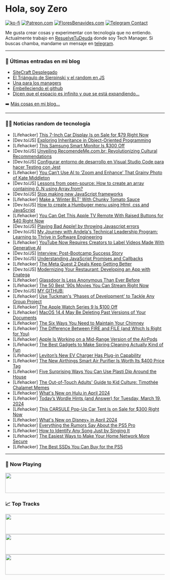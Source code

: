 # Hola, soy Zero

[![ko-fi](https://ko-fi.com/img/githubbutton_sm.svg)](https://ko-fi.com/J3J4N0LUK)
[![Patreon.com](https://img.shields.io/endpoint.svg?url=https%3A%2F%2Fshieldsio-patreon.vercel.app%2Fapi%3Fusername%3Dzerodragon%26type%3Dpatrons&style=for-the-badge)](https://patreon.com/zerodragon)
[![FloresBenavides.com](https://img.shields.io/website?down_message=oops&label=MiBlog&style=for-the-badge&up_message=online&url=https%3A%2F%2Ffloresbenavides.com)](https://floresbenavides.com)
[![Telegram Contact](https://img.shields.io/badge/escr%C3%ADbeme-ZeroDragon-%2326A5E4?style=for-the-badge&logo=telegram)](https://t.me/zerodragon)

Me gusta crear cosas y experimentar con tecnología que no entiendo.
Actualmente trabajo en [ResuelveTuDeuda](http://github.com/resuelve) donde soy Tech Manager.
Si buscas chamba, mandame un mensaje en [telegram](https://t.me/zerodragon).

---

### 📕 Últimas entradas en mi blog
<!-- BLOG-POST-LIST:START -->
- [SiteCraft Desplegado](https://floresbenavides.com/sitecraft-desplegado/)
- [El Triángulo de Sierpinski y el random en JS](https://floresbenavides.com/el-triangulo-de-sierpinski-y-el-random-en-js/)
- [Una para los managers](https://floresbenavides.com/una-para-los-managers/)
- [Embelleciendo el github](https://floresbenavides.com/embelleciendo-el-github/)
- [Dicen que el espacio es infinito y que se está expandiendo…](https://floresbenavides.com/dicen-que-el-espacio-es-infinito-y-que-se-esta-expandiendo/)
<!-- BLOG-POST-LIST:END -->

➡️ [Más cosas en mi blog...](https://floresbenavides.com)

---

### 👨‍💻 Noticias random de tecnología
<!-- TECH-POSTS:START -->
- [Lifehacker] [This 7-Inch Car Display Is on Sale for $79 Right Now](https://lifehacker.com/7-inch-car-display)
- [Dev.to/JS] [Exploring Inheritance in Object-Oriented Programming](https://dev.to/m__mdy__m/exploring-inheritance-in-object-oriented-programming-k0e)
- [Lifehacker] [This Samsung Smart Monitor Is $300 Off](https://lifehacker.com/tech/samsung-smart-monitor-deal)
- [Dev.to/JS] [Unveiling RecomendeMe.com.br: Revolutionizing Cultural Recommendations](https://dev.to/sampseiol1/unveiling-recomendemecombr-revolutionizing-cultural-recommendations-338b)
- [Dev.to/JS] [Configurar entorno de desarrollo en Visual Studio Code para hacer Testing con Jest](https://dev.to/ccdosorio/configurar-entorno-de-desarrollo-en-visual-studio-code-para-hacer-testing-con-jest-541d)
- [Lifehacker] [You Can’t Use AI to ‘Zoom and Enhance’ That Grainy Photo of Kate Middleton](https://lifehacker.com/tech/ai-zoom-and-enhance-doesnt-actually-work)
- [Dev.to/JS] [Lessons from open-source: How to create an array containing 0..N using Array.from?](https://dev.to/ramunarasinga/lessons-from-open-source-how-to-create-an-array-containing-0n-using-arrayfrom-18de)
- [Dev.to/JS] [Stop making new JavaScript frameworks](https://dev.to/somestranger8/stop-making-javascript-new-frameworks-3obg)
- [Lifehacker] [Make a ‘Winter BLT’ With Chunky Tomato Sauce](https://lifehacker.com/food-drink/winter-blt-with-chunky-tomato-sauce)
- [Dev.to/JS] [How to create a Humbuger menu using Html, css and JavaScript](https://dev.to/ifymiracle/how-to-create-a-humbuger-menu-using-html-css-and-javascript-3ehd)
- [Lifehacker] [You Can Get This Apple TV Remote With Raised Buttons for $40 Right Now](https://lifehacker.com/tech/apple-tv-remote-sale)
- [Dev.to/JS] [Playing Bad Apple! by throwing Javascript errors](https://dev.to/roveroniandrea/playing-bad-apple-by-throwing-javascript-errors-ip1)
- [Dev.to/JS] [My Journey with Andela&#39;s Technical Leadership Program: Learning to Thrive in Software Engineering](https://dev.to/thatdudewhocodes/my-journey-with-andelas-technical-leadership-program-learning-to-thrive-in-software-engineering-4dmj)
- [Lifehacker] [YouTube Now Requires Creators to Label Videos Made With Generative AI](https://lifehacker.com/tech/youtube-requires-creators-to-label-videos-made-with-generative-ai)
- [Dev.to/JS] [Interview: Post-Bootcamp Success Story](https://dev.to/brittleestill/interview-post-bootcamp-success-story-2ih2)
- [Dev.to/JS] [Understanding JavaScript Promises and Callbacks](https://dev.to/jenishdabhi/understanding-javascript-promises-and-callbacks-p2n)
- [Lifehacker] [The Meta Quest 2 Deals Keep Getting Better](https://lifehacker.com/entertainment/meta-quest-2-bundle-sale-on-amazon)
- [Dev.to/JS] [Modernizing Your Restaurant: Developing an App with Enatega](https://dev.to/alvinal9/modernizing-your-restaurant-developing-an-app-with-enatega-6l6)
- [Lifehacker] [Glassdoor Is Less Anonymous Than Ever Before](https://lifehacker.com/work/glassdoor-is-less-anonymous-than-ever-before)
- [Lifehacker] [The 50 Best &#39;90s Movies You Can Stream Right Now](https://lifehacker.com/the-best-90s-movies-you-can-stream-right-now-1850921813)
- [Dev.to/JS] [MY GITHUB:](https://dev.to/soumilgit/my-github-328n)
- [Lifehacker] [Use Tuckman&#39;s &#39;Phases of Development&#39; to Tackle Any Group Project](https://lifehacker.com/work/tuckmans-phases-of-development-for-group-projects)
- [Lifehacker] [The Apple Watch Series 9 Is $100 Off](https://lifehacker.com/tech/apple-watch-series-9-discount)
- [Lifehacker] [MacOS 14.4 May Be Deleting Past Versions of Your Documents](https://lifehacker.com/tech/macos-144-has-a-bug-that-deletes-your-data)
- [Lifehacker] [The Six Ways You Need to Maintain Your Chimney](https://lifehacker.com/home/six-ways-maintain-chimney)
- [Lifehacker] [The Difference Between FIRE and FILE &lpar;and Which Is Right for You&rpar;](https://lifehacker.com/money/difference-between-fire-and-file-which-is-right-for-you)
- [Lifehacker] [Apple Is Working on a Mid-Range Version of the AirPods](https://lifehacker.com/tech/apple-working-on-mid-range-airpods-version)
- [Lifehacker] [The Best Gadgets to Make Spring Cleaning Actually Kind of Fun](https://lifehacker.com/home/best-spring-cleaning-products)
- [Lifehacker] [Leviton’s New EV Charger Has Plug-in Capability](https://lifehacker.com/travel/leviton-new-ev-charger-plugs-in-regular-outlet)
- [Lifehacker] [The New Airthings Smart Air Purifier Is Worth Its $400 Price Tag](https://lifehacker.com/tech/airthings-smart-air-purifier-review)
- [Lifehacker] [Five Surprising Ways You Can Use Plasti Dip Around the House](https://lifehacker.com/home/best-ways-to-use-plasti-dip)
- [Lifehacker] [The Out-of-Touch Adults&#39; Guide to Kid Culture: Timothée Chalamet Memes](https://lifehacker.com/entertainment/the-out-of-touch-adults-guide-to-kid-culture-timothee-chalamet-memes)
- [Lifehacker] [What&#39;s New on Hulu in April 2024](https://lifehacker.com/entertainment/whats-new-on-hulu-in-april-2024)
- [Lifehacker] [Today’s Wordle Hints &lpar;and Answer&rpar; for Tuesday, March 19, 2024](https://lifehacker.com/entertainment/wordle-hint-answer-today)
- [Lifehacker] [This CARSULE Pop-Up Car Tent Is on Sale for $300 Right Now](https://lifehacker.com/carsule-popup-car-tent-sale)
- [Lifehacker] [What&#39;s New on Disney+ in April 2024](https://lifehacker.com/entertainment/whats-new-on-disney-in-april-2024)
- [Lifehacker] [Everything the Rumors Say About the PS5 Pro](https://lifehacker.com/tech/everything-we-know-about-the-ps5-pro-so-far)
- [Lifehacker] [How to Identify Any Song Just by Singing It](https://lifehacker.com/how-to-identify-any-song-just-by-singing-it-1849039953)
- [Lifehacker] [The Easiest Ways to Make Your Home Network More Secure](https://lifehacker.com/home/how-to-make-your-home-security-system-and-wireless-network-safe)
- [Lifehacker] [The Best SSDs You Can Buy for the PS5](https://lifehacker.com/tech/best-ssd-for-ps5)<!-- TECH-POSTS:END -->

---

### 🎵 Now Playing
<a href="https://spotify-now-playing-dun.vercel.app/now-playing?open"><img src="https://spotify-now-playing-dun.vercel.app/now-playing" width="540" height="64"></a>

### 📈 Top Tracks
<a href="https://spotify-now-playing-dun.vercel.app/top-tracks?i=1&open"><img src="https://spotify-now-playing-dun.vercel.app/top-tracks?i=1" width="540" height="64"></a>
<a href="https://spotify-now-playing-dun.vercel.app/top-tracks?i=2&open"><img src="https://spotify-now-playing-dun.vercel.app/top-tracks?i=2" width="540" height="64"></a>
<a href="https://spotify-now-playing-dun.vercel.app/top-tracks?i=3&open"><img src="https://spotify-now-playing-dun.vercel.app/top-tracks?i=3" width="540" height="64"></a>
